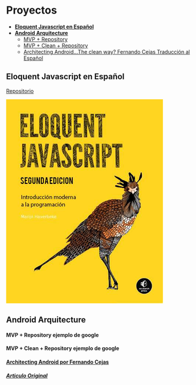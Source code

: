 # Proyectos

- **[Eloquent Javascript en Español](#eloquent-javascript-en-espanol)** 
- **[Android Arquitecture](#android-arquitecture)**
	- [MVP + Repository](#mvp-repository-ejemplo-de-google)
	- [MVP + Clean + Repository](#mvp-clean-repository-ejemplo-de-google)
	- [Architecting Android…The clean way? Fernando Cejas Traducción al Español](#architecting-android-por-fernando-cejas)



## Eloquent Javascript en Español

[Repositorio](https://github.com/faustinoloeza/faustinoloeza.github.io/tree/master/Eloquent-JavaScript-es)

![](Eloquent-JavaScript-es/img/cover.jpg)



## Android Arquitecture

#### MVP + Repository ejemplo de google

#### MVP + Clean + Repository ejemplo de google

#### [Architecting Android por Fernando Cejas](Fernando_Cejas.html)
##### [Articulo Original](http://fernandocejas.com/2014/09/03/architecting-android-the-clean-way/)